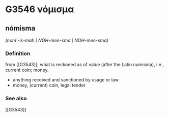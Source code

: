 # G3546 νόμισμα

## nómisma

_(nom'-is-mah | NOH-mee-sma | NOH-mee-sma)_

### Definition

from [[G3543]]; what is reckoned as of value (after the Latin numisma), i.e., current coin; money.

- anything received and sanctioned by usage or law
- money, (current) coin, legal tender

### See also

[[G3543]]

